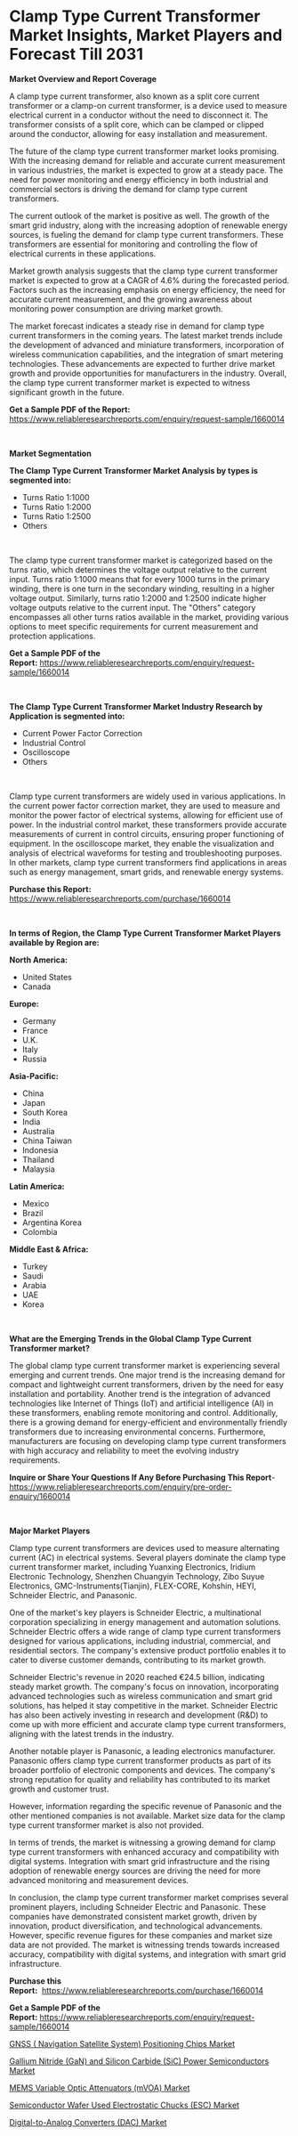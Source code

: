 <p><h1>Clamp Type Current Transformer Market Insights, Market Players and Forecast Till 2031</h1></p><p><strong>Market Overview and Report Coverage</strong></p>
<p><p>A clamp type current transformer, also known as a split core current transformer or a clamp-on current transformer, is a device used to measure electrical current in a conductor without the need to disconnect it. The transformer consists of a split core, which can be clamped or clipped around the conductor, allowing for easy installation and measurement.</p><p>The future of the clamp type current transformer market looks promising. With the increasing demand for reliable and accurate current measurement in various industries, the market is expected to grow at a steady pace. The need for power monitoring and energy efficiency in both industrial and commercial sectors is driving the demand for clamp type current transformers.</p><p>The current outlook of the market is positive as well. The growth of the smart grid industry, along with the increasing adoption of renewable energy sources, is fueling the demand for clamp type current transformers. These transformers are essential for monitoring and controlling the flow of electrical currents in these applications.</p><p>Market growth analysis suggests that the clamp type current transformer market is expected to grow at a CAGR of 4.6% during the forecasted period. Factors such as the increasing emphasis on energy efficiency, the need for accurate current measurement, and the growing awareness about monitoring power consumption are driving market growth.</p><p>The market forecast indicates a steady rise in demand for clamp type current transformers in the coming years. The latest market trends include the development of advanced and miniature transformers, incorporation of wireless communication capabilities, and the integration of smart metering technologies. These advancements are expected to further drive market growth and provide opportunities for manufacturers in the industry. Overall, the clamp type current transformer market is expected to witness significant growth in the future.</p></p>
<p><strong>Get a Sample PDF of the Report:</strong> <a href="https://www.reliableresearchreports.com/enquiry/request-sample/1660014">https://www.reliableresearchreports.com/enquiry/request-sample/1660014</a></p>
<p>&nbsp;</p>
<p><strong>Market Segmentation</strong></p>
<p><strong>The Clamp Type Current Transformer Market Analysis by types is segmented into:</strong></p>
<p><ul><li>Turns Ratio 1:1000</li><li>Turns Ratio 1:2000</li><li>Turns Ratio 1:2500</li><li>Others</li></ul></p>
<p>&nbsp;</p>
<p><p>The clamp type current transformer market is categorized based on the turns ratio, which determines the voltage output relative to the current input. Turns ratio 1:1000 means that for every 1000 turns in the primary winding, there is one turn in the secondary winding, resulting in a higher voltage output. Similarly, turns ratio 1:2000 and 1:2500 indicate higher voltage outputs relative to the current input. The "Others" category encompasses all other turns ratios available in the market, providing various options to meet specific requirements for current measurement and protection applications.</p></p>
<p><strong>Get a Sample PDF of the Report:</strong>&nbsp;<a href="https://www.reliableresearchreports.com/enquiry/request-sample/1660014">https://www.reliableresearchreports.com/enquiry/request-sample/1660014</a></p>
<p>&nbsp;</p>
<p><strong>The Clamp Type Current Transformer Market Industry Research by Application is segmented into:</strong></p>
<p><ul><li>Current Power Factor Correction</li><li>Industrial Control</li><li>Oscilloscope</li><li>Others</li></ul></p>
<p>&nbsp;</p>
<p><p>Clamp type current transformers are widely used in various applications. In the current power factor correction market, they are used to measure and monitor the power factor of electrical systems, allowing for efficient use of power. In the industrial control market, these transformers provide accurate measurements of current in control circuits, ensuring proper functioning of equipment. In the oscilloscope market, they enable the visualization and analysis of electrical waveforms for testing and troubleshooting purposes. In other markets, clamp type current transformers find applications in areas such as energy management, smart grids, and renewable energy systems.</p></p>
<p><strong>Purchase this Report:</strong>&nbsp; <a href="https://www.reliableresearchreports.com/purchase/1660014">https://www.reliableresearchreports.com/purchase/1660014</a></p>
<p>&nbsp;</p>
<p><strong>In terms of Region, the Clamp Type Current Transformer Market Players available by Region are:</strong></p>
<p>
    <p> <strong> North America: </strong>
        <ul>
            <li>United States</li>
            <li>Canada</li>
        </ul>
        </p> 
    <p> <strong> Europe: </strong>
        <ul>
            <li>Germany</li>
            <li>France</li>
            <li>U.K.</li>
            <li>Italy</li>
            <li>Russia</li>
        </ul>
        </p> 
    <p> <strong> Asia-Pacific: </strong>
        <ul>
            <li>China</li>
            <li>Japan</li>
            <li>South Korea</li>
            <li>India</li>
            <li>Australia</li>
            <li>China Taiwan</li>
            <li>Indonesia</li>
            <li>Thailand</li>
            <li>Malaysia</li>
        </ul>
        </p> 
    <p> <strong> Latin America: </strong>
        <ul>
            <li>Mexico</li>
            <li>Brazil</li>
            <li>Argentina Korea</li>
            <li>Colombia</li>
        </ul>
        </p> 
    <p> <strong> Middle East & Africa: </strong>
        <ul>
            <li>Turkey</li>
            <li>Saudi</li>
            <li>Arabia</li>
            <li>UAE</li>
            <li>Korea</li>
        </ul>
    </p>
    </p>
<p>&nbsp;</p>
<p><strong>What are the Emerging Trends in the Global Clamp Type Current Transformer market?</strong></p>
<p><p>The global clamp type current transformer market is experiencing several emerging and current trends. One major trend is the increasing demand for compact and lightweight current transformers, driven by the need for easy installation and portability. Another trend is the integration of advanced technologies like Internet of Things (IoT) and artificial intelligence (AI) in these transformers, enabling remote monitoring and control. Additionally, there is a growing demand for energy-efficient and environmentally friendly transformers due to increasing environmental concerns. Furthermore, manufacturers are focusing on developing clamp type current transformers with high accuracy and reliability to meet the evolving industry requirements.</p></p>
<p><strong>Inquire or Share Your Questions If Any Before Purchasing This Report</strong>- <a href="https://www.reliableresearchreports.com/enquiry/pre-order-enquiry/1660014">https://www.reliableresearchreports.com/enquiry/pre-order-enquiry/1660014</a></p>
<p>&nbsp;</p>
<p><strong>Major Market Players</strong></p>
<p><p>Clamp type current transformers are devices used to measure alternating current (AC) in electrical systems. Several players dominate the clamp type current transformer market, including Yuanxing Electronics, Iridium Electronic Technology, Shenzhen Chuangyin Technology, Zibo Suyue Electronics, GMC-Instruments(Tianjin), FLEX-CORE, Kohshin, HEYI, Schneider Electric, and Panasonic. </p><p>One of the market's key players is Schneider Electric, a multinational corporation specializing in energy management and automation solutions. Schneider Electric offers a wide range of clamp type current transformers designed for various applications, including industrial, commercial, and residential sectors. The company's extensive product portfolio enables it to cater to diverse customer demands, contributing to its market growth.</p><p>Schneider Electric's revenue in 2020 reached €24.5 billion, indicating steady market growth. The company's focus on innovation, incorporating advanced technologies such as wireless communication and smart grid solutions, has helped it stay competitive in the market. Schneider Electric has also been actively investing in research and development (R&D) to come up with more efficient and accurate clamp type current transformers, aligning with the latest trends in the industry.</p><p>Another notable player is Panasonic, a leading electronics manufacturer. Panasonic offers clamp type current transformer products as part of its broader portfolio of electronic components and devices. The company's strong reputation for quality and reliability has contributed to its market growth and customer trust.</p><p>However, information regarding the specific revenue of Panasonic and the other mentioned companies is not available. Market size data for the clamp type current transformer market is also not provided. </p><p>In terms of trends, the market is witnessing a growing demand for clamp type current transformers with enhanced accuracy and compatibility with digital systems. Integration with smart grid infrastructure and the rising adoption of renewable energy sources are driving the need for more advanced monitoring and measurement devices.</p><p>In conclusion, the clamp type current transformer market comprises several prominent players, including Schneider Electric and Panasonic. These companies have demonstrated consistent market growth, driven by innovation, product diversification, and technological advancements. However, specific revenue figures for these companies and market size data are not provided. The market is witnessing trends towards increased accuracy, compatibility with digital systems, and integration with smart grid infrastructure.</p></p>
<p><strong>Purchase this Report:</strong>&nbsp;&nbsp;<a href="https://www.reliableresearchreports.com/purchase/1660014">https://www.reliableresearchreports.com/purchase/1660014</a></p>
<p></p>
<p><strong>Get a Sample PDF of the Report:</strong>&nbsp;<a href="https://www.reliableresearchreports.com/enquiry/request-sample/1660014">https://www.reliableresearchreports.com/enquiry/request-sample/1660014</a></p>
<p><p><a href="https://github.com/jonneygiverf/Market-Research-Report-List-2/blob/main/gnss-navigation-satellite-system-positioning-chips-market.md">GNSS ( Navigation Satellite System) Positioning Chips Market</a></p><p><a href="https://github.com/abbypearson7765/Market-Research-Report-List-2/blob/main/gallium-nitride-gan-and-silicon-carbide-sic-power-semiconductors-market.md">Gallium Nitride (GaN) and Silicon Carbide (SiC) Power Semiconductors Market</a></p><p><a href="https://github.com/dziulagalemab/Market-Research-Report-List-2/blob/main/mems-variable-optic-attenuators-mvoa-market.md">MEMS Variable Optic Attenuators (mVOA) Market</a></p><p><a href="https://github.com/amae102299/Market-Research-Report-List-2/blob/main/semiconductor-wafer-used-electrostatic-chucks-esc-market.md">Semiconductor Wafer Used Electrostatic Chucks (ESC) Market</a></p><p><a href="https://github.com/prosalinda88/Market-Research-Report-List-2/blob/main/digital-to-analog-converters-dac-market.md">Digital-to-Analog Converters (DAC) Market</a></p></p>